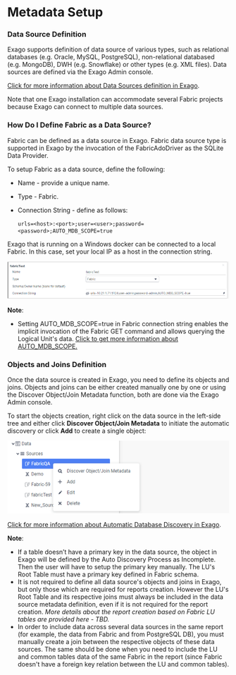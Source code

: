 # Metadata Setup

### Data Source Definition

Exago supports definition of data source of various types, such as relational databases (e.g. Oracle, MySQL, PostgreSQL), non-relational databased (e.g. MongoDB), DWH (e.g. Snowflake) or other types (e.g. XML files). Data sources are defined via the Exago Admin console. 

[Click for more information about Data Sources definition in Exago](https://support.exagoinc.com/hc/en-us/articles/214571638-Data-Sources). 

Note that one Exago installation can accommodate several Fabric projects because Exago can connect to multiple data sources.  

### How Do I Define Fabric as a Data Source?

Fabric can be defined as a data source in Exago. Fabric data source type is supported in Exago by the invocation of the FabricAdoDriver as the SQLite Data Provider. 

To setup Fabric as a data source, define the following:

* Name - provide a unique name.

* Type - Fabric.

* Connection String - define as follows:

  ~~~
  urls=<host>:<port>;user=<user>;password=<password>;AUTO_MDB_SCOPE=true
  ~~~

Exago that is running on a Windows docker can be connected to a local Fabric. In this case, set your local IP as a host in the connection string.

![image](images/bi_setup_1.PNG)

**Note**: 

* Setting AUTO_MDB_SCOPE=true in Fabric connection string enables the implicit invocation of the Fabric GET command and allows querying the Logical Unit's data. [Click to get more information about AUTO_MDB_SCOPE.](https://support.k2view.com/Academy_6.5/articles/02_fabric_architecture/04_fabric_commands.html)

### Objects and Joins Definition

Once the data source is created in Exago, you need to define its objects and joins. Objects and joins can be either created manually one by one or using the Discover Object/Join Metadata function, both are done via the Exago Admin console. 

To start the objects creation, right click on the data source in the left-side tree and either click **Discover Object/Join Metadata** to initiate the automatic discovery or click **Add** to create a single object:

![image](images/bi_setup_2.PNG)

[Click for more information about Automatic Database Discovery in Exago](https://support.exagoinc.com/hc/en-us/articles/216000567-Automatic-Database-Discovery).

**Note**:

* If a table doesn’t have a primary key in the data source, the object in Exago will be defined by the Auto Discovery Process as Incomplete. Then the user will have to setup the primary key manually. The LU's Root Table must have a primary key defined in Fabric schema. 
* It is not required to define all data source's objects and joins in Exago, but only those which are required for reports creation. However the LU's Root Table and its respective joins must always be included in the data source metadata definition, even if it is not required for the report creation. *More details about the report creation based on Fabric LU tables are provided here - TBD.*
* In order to include data across several data sources in the same report (for example, the data from Fabric and from PostgreSQL DB), you must manually create a join between the respective objects of these data sources. The same should be done when you need to include the LU and common tables data of the same Fabric in the report (since Fabric doesn't have a foreign key relation between the LU and common tables). 

